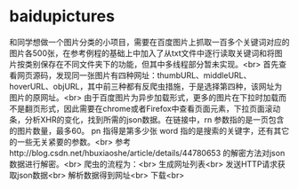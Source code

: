 # baidupictures
和同学想做一个图片分类的小项目，需要在百度图片上抓取一百多个关键词对应的图片各500张，在参考例程的基础上中加入了从txt文件中逐行读取关键词和将图片按类别保存在不同文件夹下的功能，但其中多线程部分暂未实现。\<br> 
首先查看网页源码，发现同一张图片有四种网址：thumbURL、middleURL、hoverURL、objURL，其中前三种都有反爬虫措施，于是选择第四种，该网址为图片的原网址。\<br> 
由于百度图片为异步加载形式，更多的图片在下拉时加载而不是翻页形式，因此需要在chrome或者Firefox中查看页面元素，下拉页面滚动条，分析XHR的变化，找到所需的json数据。在链接中，rn 参数指的是一页包含的图片数量，最多60。 pn 指得是第多少张  word 指的是搜索的关键字，还有其它的一些无关紧要的参数。\<br> 
参考http://blog.csdn.net/hbuxiaoshe/article/details/44780653 的解密方法对json数据进行解密。\<br> 
爬虫的流程为：\<br> 
    生成网址列表\<br> 
    发送HTTP请求获取json数据\<br> 
    解析数据得到网址\<br> 
    下载\<br> 

